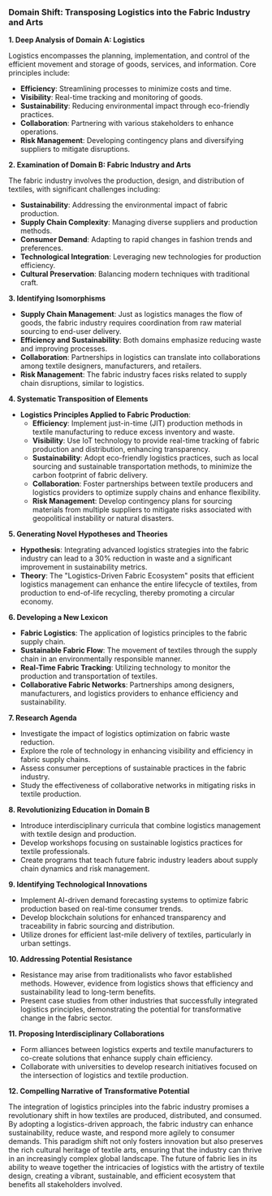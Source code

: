 ### Domain Shift: Transposing Logistics into the Fabric Industry and Arts

**1. Deep Analysis of Domain A: Logistics**

Logistics encompasses the planning, implementation, and control of the efficient movement and storage of goods, services, and information. Core principles include:

- **Efficiency**: Streamlining processes to minimize costs and time.
- **Visibility**: Real-time tracking and monitoring of goods.
- **Sustainability**: Reducing environmental impact through eco-friendly practices.
- **Collaboration**: Partnering with various stakeholders to enhance operations.
- **Risk Management**: Developing contingency plans and diversifying suppliers to mitigate disruptions.

**2. Examination of Domain B: Fabric Industry and Arts**

The fabric industry involves the production, design, and distribution of textiles, with significant challenges including:

- **Sustainability**: Addressing the environmental impact of fabric production.
- **Supply Chain Complexity**: Managing diverse suppliers and production methods.
- **Consumer Demand**: Adapting to rapid changes in fashion trends and preferences.
- **Technological Integration**: Leveraging new technologies for production efficiency.
- **Cultural Preservation**: Balancing modern techniques with traditional craft.

**3. Identifying Isomorphisms**

- **Supply Chain Management**: Just as logistics manages the flow of goods, the fabric industry requires coordination from raw material sourcing to end-user delivery.
- **Efficiency and Sustainability**: Both domains emphasize reducing waste and improving processes.
- **Collaboration**: Partnerships in logistics can translate into collaborations among textile designers, manufacturers, and retailers.
- **Risk Management**: The fabric industry faces risks related to supply chain disruptions, similar to logistics.

**4. Systematic Transposition of Elements**

- **Logistics Principles Applied to Fabric Production**:
  - **Efficiency**: Implement just-in-time (JIT) production methods in textile manufacturing to reduce excess inventory and waste.
  - **Visibility**: Use IoT technology to provide real-time tracking of fabric production and distribution, enhancing transparency.
  - **Sustainability**: Adopt eco-friendly logistics practices, such as local sourcing and sustainable transportation methods, to minimize the carbon footprint of fabric delivery.
  - **Collaboration**: Foster partnerships between textile producers and logistics providers to optimize supply chains and enhance flexibility.
  - **Risk Management**: Develop contingency plans for sourcing materials from multiple suppliers to mitigate risks associated with geopolitical instability or natural disasters.

**5. Generating Novel Hypotheses and Theories**

- **Hypothesis**: Integrating advanced logistics strategies into the fabric industry can lead to a 30% reduction in waste and a significant improvement in sustainability metrics.
- **Theory**: The "Logistics-Driven Fabric Ecosystem" posits that efficient logistics management can enhance the entire lifecycle of textiles, from production to end-of-life recycling, thereby promoting a circular economy.

**6. Developing a New Lexicon**

- **Fabric Logistics**: The application of logistics principles to the fabric supply chain.
- **Sustainable Fabric Flow**: The movement of textiles through the supply chain in an environmentally responsible manner.
- **Real-Time Fabric Tracking**: Utilizing technology to monitor the production and transportation of textiles.
- **Collaborative Fabric Networks**: Partnerships among designers, manufacturers, and logistics providers to enhance efficiency and sustainability.

**7. Research Agenda**

- Investigate the impact of logistics optimization on fabric waste reduction.
- Explore the role of technology in enhancing visibility and efficiency in fabric supply chains.
- Assess consumer perceptions of sustainable practices in the fabric industry.
- Study the effectiveness of collaborative networks in mitigating risks in textile production.

**8. Revolutionizing Education in Domain B**

- Introduce interdisciplinary curricula that combine logistics management with textile design and production.
- Develop workshops focusing on sustainable logistics practices for textile professionals.
- Create programs that teach future fabric industry leaders about supply chain dynamics and risk management.

**9. Identifying Technological Innovations**

- Implement AI-driven demand forecasting systems to optimize fabric production based on real-time consumer trends.
- Develop blockchain solutions for enhanced transparency and traceability in fabric sourcing and distribution.
- Utilize drones for efficient last-mile delivery of textiles, particularly in urban settings.

**10. Addressing Potential Resistance**

- Resistance may arise from traditionalists who favor established methods. However, evidence from logistics shows that efficiency and sustainability lead to long-term benefits.
- Present case studies from other industries that successfully integrated logistics principles, demonstrating the potential for transformative change in the fabric sector.

**11. Proposing Interdisciplinary Collaborations**

- Form alliances between logistics experts and textile manufacturers to co-create solutions that enhance supply chain efficiency.
- Collaborate with universities to develop research initiatives focused on the intersection of logistics and textile production.

**12. Compelling Narrative of Transformative Potential**

The integration of logistics principles into the fabric industry promises a revolutionary shift in how textiles are produced, distributed, and consumed. By adopting a logistics-driven approach, the fabric industry can enhance sustainability, reduce waste, and respond more agilely to consumer demands. This paradigm shift not only fosters innovation but also preserves the rich cultural heritage of textile arts, ensuring that the industry can thrive in an increasingly complex global landscape. The future of fabric lies in its ability to weave together the intricacies of logistics with the artistry of textile design, creating a vibrant, sustainable, and efficient ecosystem that benefits all stakeholders involved.
